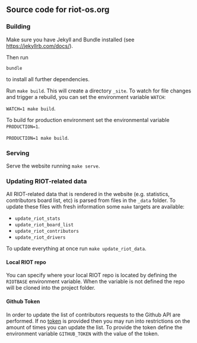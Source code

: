 ## Source code for riot-os.org

### Building
Make sure you have Jekyll and Bundle installed (see https://jekyllrb.com/docs/).

Then run

```
bundle
```

to install all further dependencies.

Run `make build`. This will create a directory `_site`. To watch
for file changes and trigger a rebuild, you can set the environment variable
`WATCH`:

`WATCH=1 make build`.

To build for production environment set the environmental variable
`PRODUCTION=1`.

`PRODUCTION=1 make build`.

### Serving

Serve the website running `make serve`.

### Updating RIOT-related data
All RIOT-related data that is rendered in the website (e.g. statistics,
contributors board list, etc) is parsed from files in the `_data` folder. To
update these files with fresh information some `make` targets are available:

- `update_riot_stats`
- `update_riot_board_list`
- `update_riot_contributors`
- `update_riot_drivers`

To update everything at once run `make update_riot_data`.

#### Local RIOT repo
You can specify where your local RIOT repo is located by defining the `RIOTBASE`
environment variable. When the variable is not defined the repo will be cloned
into the project folder.

#### Github Token
In order to update the list of contributors requests to the Github API are performed.
If no [token](https://docs.github.com/en/github/authenticating-to-github/creating-a-personal-access-token)
is provided then you may run into restrictions on the
amount of times you can update the list. To provide the token define the environment
variable `GITHUB_TOKEN` with the value of the token.

